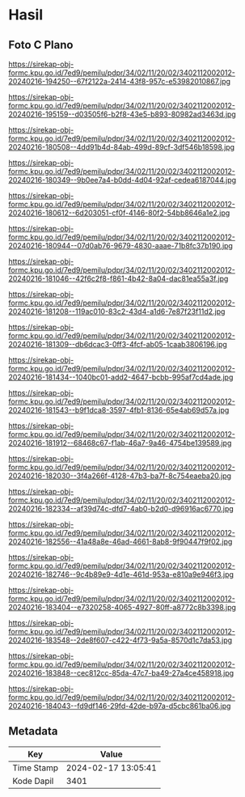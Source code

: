 # Hasil

## Foto C Plano

https://sirekap-obj-formc.kpu.go.id/7ed9/pemilu/pdpr/34/02/11/20/02/3402112002012-20240216-194250--67f2122a-2414-43f8-957c-e53982010867.jpg

https://sirekap-obj-formc.kpu.go.id/7ed9/pemilu/pdpr/34/02/11/20/02/3402112002012-20240216-195159--d03505f6-b2f8-43e5-b893-80982ad3463d.jpg

https://sirekap-obj-formc.kpu.go.id/7ed9/pemilu/pdpr/34/02/11/20/02/3402112002012-20240216-180508--4dd91b4d-84ab-499d-89cf-3df546b18598.jpg

https://sirekap-obj-formc.kpu.go.id/7ed9/pemilu/pdpr/34/02/11/20/02/3402112002012-20240216-180349--9b0ee7a4-b0dd-4d04-92af-cedea6187044.jpg

https://sirekap-obj-formc.kpu.go.id/7ed9/pemilu/pdpr/34/02/11/20/02/3402112002012-20240216-180612--6d203051-cf0f-4146-80f2-54bb8646a1e2.jpg

https://sirekap-obj-formc.kpu.go.id/7ed9/pemilu/pdpr/34/02/11/20/02/3402112002012-20240216-180944--07d0ab76-9679-4830-aaae-71b8fc37b190.jpg

https://sirekap-obj-formc.kpu.go.id/7ed9/pemilu/pdpr/34/02/11/20/02/3402112002012-20240216-181046--42f6c2f8-f861-4b42-8a04-dac81ea55a3f.jpg

https://sirekap-obj-formc.kpu.go.id/7ed9/pemilu/pdpr/34/02/11/20/02/3402112002012-20240216-181208--119ac010-83c2-43d4-a1d6-7e87f23f11d2.jpg

https://sirekap-obj-formc.kpu.go.id/7ed9/pemilu/pdpr/34/02/11/20/02/3402112002012-20240216-181309--db6dcac3-0ff3-4fcf-ab05-1caab3806196.jpg

https://sirekap-obj-formc.kpu.go.id/7ed9/pemilu/pdpr/34/02/11/20/02/3402112002012-20240216-181434--1040bc01-add2-4647-bcbb-995af7cd4ade.jpg

https://sirekap-obj-formc.kpu.go.id/7ed9/pemilu/pdpr/34/02/11/20/02/3402112002012-20240216-181543--b9f1dca8-3597-4fb1-8136-65e4ab69d57a.jpg

https://sirekap-obj-formc.kpu.go.id/7ed9/pemilu/pdpr/34/02/11/20/02/3402112002012-20240216-181912--68468c67-f1ab-46a7-9a46-4754be139589.jpg

https://sirekap-obj-formc.kpu.go.id/7ed9/pemilu/pdpr/34/02/11/20/02/3402112002012-20240216-182030--3f4a266f-4128-47b3-ba7f-8c754eaeba20.jpg

https://sirekap-obj-formc.kpu.go.id/7ed9/pemilu/pdpr/34/02/11/20/02/3402112002012-20240216-182334--af39d74c-dfd7-4ab0-b2d0-d96916ac6770.jpg

https://sirekap-obj-formc.kpu.go.id/7ed9/pemilu/pdpr/34/02/11/20/02/3402112002012-20240216-182556--41a48a8e-46ad-4661-8ab8-9f90447f9f02.jpg

https://sirekap-obj-formc.kpu.go.id/7ed9/pemilu/pdpr/34/02/11/20/02/3402112002012-20240216-182746--9c4b89e9-4d1e-461d-953a-e810a9e946f3.jpg

https://sirekap-obj-formc.kpu.go.id/7ed9/pemilu/pdpr/34/02/11/20/02/3402112002012-20240216-183404--e7320258-4065-4927-80ff-a8772c8b3398.jpg

https://sirekap-obj-formc.kpu.go.id/7ed9/pemilu/pdpr/34/02/11/20/02/3402112002012-20240216-183548--2de8f607-c422-4f73-9a5a-8570d1c7da53.jpg

https://sirekap-obj-formc.kpu.go.id/7ed9/pemilu/pdpr/34/02/11/20/02/3402112002012-20240216-183848--cec812cc-85da-47c7-ba49-27a4ce458918.jpg

https://sirekap-obj-formc.kpu.go.id/7ed9/pemilu/pdpr/34/02/11/20/02/3402112002012-20240216-184043--fd9df146-29fd-42de-b97a-d5cbc861ba06.jpg


## Metadata

| Key        | Value               |
| ---------- | ------------------- |
| Time Stamp | 2024-02-17 13:05:41 |
| Kode Dapil | 3401                |



